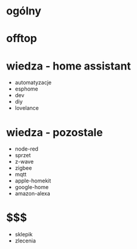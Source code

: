 # ogólny
# offtop
# wiedza - home assistant
- automatyzacje
- esphome
- dev
- diy 
- lovelance
# wiedza - pozostale
- node-red
- sprzet
- z-wave
- zigbee
- mqtt
- apple-homekit
- google-home
- amazon-alexa
# $$$
- sklepik
- zlecenia

